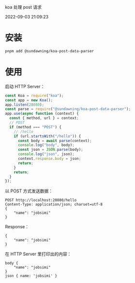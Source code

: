 koa 处理 post 请求

2022-09-03 21:09:23

# 安装

```sh
pnpm add @sundawning/koa-post-data-parser
```

# 使用

启动 HTTP Server：

```js
const Koa = require("koa");
const app = new Koa();
app.listen(28080);
const parse = require("@sundawning/koa-post-data-parser");
app.use(async function (context) {
  const { method, url } = context;
  // POST
  if (method === "POST") {
    // /hello
    if (url.startsWith("/hello")) {
      const body = await parse(context);
      console.log("body", body);
      const json = JSON.parse(body);
      console.log("json", json);
      context.response.body = json;
      return;
    }
    return;
  }
});
```

以 POST 方式发送数据：

```
POST http://localhost:28080/hello
Content-Type: application/json; charset=utf-8
{
    "name": "jobsimi"
}
```

Response：

```
{
    "name": "jobsimi"
}
```

在 HTTP Server 里打印出的内容：

```
body {
    "name": "jobsimi"
}
json { name: 'jobsimi' }
```

